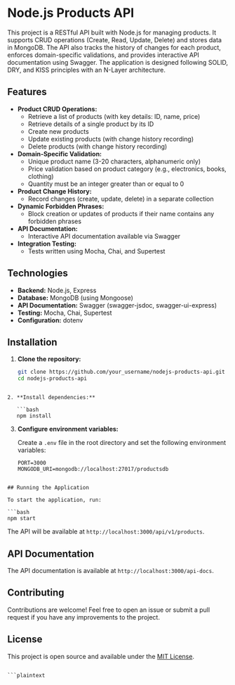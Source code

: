 # Node.js Products API

This project is a RESTful API built with Node.js for managing products. It supports CRUD operations (Create, Read, Update, Delete) and stores data in MongoDB. The API also tracks the history of changes for each product, enforces domain-specific validations, and provides interactive API documentation using Swagger. The application is designed following SOLID, DRY, and KISS principles with an N-Layer architecture.

## Features

- **Product CRUD Operations:**
  - Retrieve a list of products (with key details: ID, name, price)
  - Retrieve details of a single product by its ID
  - Create new products
  - Update existing products (with change history recording)
  - Delete products (with change history recording)
- **Domain-Specific Validation:**
  - Unique product name (3-20 characters, alphanumeric only)
  - Price validation based on product category (e.g., electronics, books, clothing)
  - Quantity must be an integer greater than or equal to 0
- **Product Change History:**
  - Record changes (create, update, delete) in a separate collection
- **Dynamic Forbidden Phrases:**
  - Block creation or updates of products if their name contains any forbidden phrases
- **API Documentation:**
  - Interactive API documentation available via Swagger
- **Integration Testing:**
  - Tests written using Mocha, Chai, and Supertest

## Technologies

- **Backend:** Node.js, Express
- **Database:** MongoDB (using Mongoose)
- **API Documentation:** Swagger (swagger-jsdoc, swagger-ui-express)
- **Testing:** Mocha, Chai, Supertest
- **Configuration:** dotenv

## Installation

1. **Clone the repository:**

   ```bash
   git clone https://github.com/your_username/nodejs-products-api.git
   cd nodejs-products-api
```

2. **Install dependencies:**

   ```bash
   npm install
```

3. **Configure environment variables:**

   Create a `.env` file in the root directory and set the following environment variables:

   ```plaintext
   PORT=3000
   MONGODB_URI=mongodb://localhost:27017/productsdb
```

## Running the Application

To start the application, run:

```bash
npm start
```

The API will be available at `http://localhost:3000/api/v1/products`.

## API Documentation

The API documentation is available at `http://localhost:3000/api-docs`.

## Contributing

Contributions are welcome! Feel free to open an issue or submit a pull request if you have any improvements to the project.

## License

This project is open source and available under the [MIT License](LICENSE).
```

```plaintext
